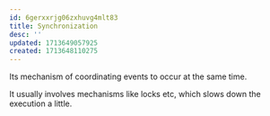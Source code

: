 ```yaml
---
id: 6gerxxrjg06zxhuvg4mlt83
title: Synchronization
desc: ''
updated: 1713649057925
created: 1713648110275
---
```


Its mechanism of coordinating events to occur at the same time.

It usually involves mechanisms like locks etc, which slows down the execution a little.
